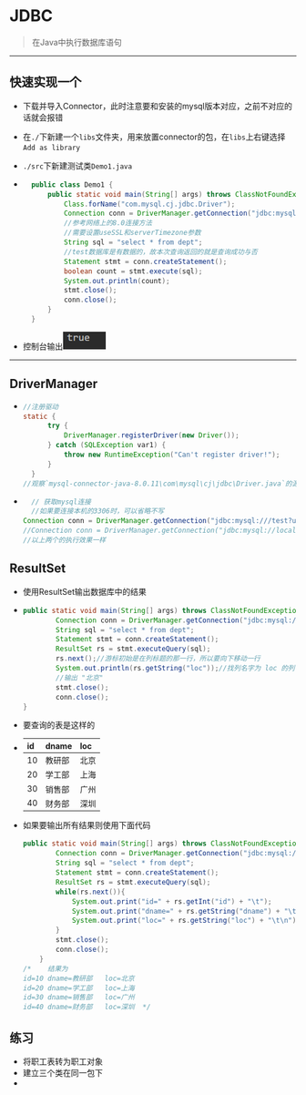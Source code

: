 
# JDBC

>   在Java中执行数据库语句
---

## 快速实现一个

* 下载并导入Connector，此时注意要和安装的mysql版本对应，之前不对应的话就会报错 

* 在`./`下新建一个`libs`文件夹，用来放置connector的包，在`libs`上右键选择`Add as library`

* `./src`下新建测试类`Demo1.java`

* ```java
    public class Demo1 {
        public static void main(String[] args) throws ClassNotFoundException, SQLException {
            Class.forName("com.mysql.cj.jdbc.Driver");
            Connection conn = DriverManager.getConnection("jdbc:mysql://localhost:3306/test?useSSL=false&serverTimezone=UTC", "root", "");
            //参考网络上的8.0连接方法
            //需要设置useSSL和serverTimezone参数
            String sql = "select * from dept";
            //test数据库是有数据的，故本次查询返回的就是查询成功与否
            Statement stmt = conn.createStatement();
            boolean count = stmt.execute(sql);
            System.out.println(count);
            stmt.close();
            conn.close();
        }
    }
    ```

* 控制台输出![1571367607557](1571367607557.png)

---
## DriverManager

* ```java
  //注册驱动
  static {
        try {
            DriverManager.registerDriver(new Driver());
        } catch (SQLException var1) {
            throw new RuntimeException("Can't register driver!");
        }
    }
  //观察`mysql-connector-java-8.0.11\com\mysql\cj\jdbc\Driver.java`的源码就会发现，每次`DriverManager`强制运行`registerDriver`方法
  ```

* ```java
	// 获取mysql连接
	//如果要连接本机的3306时，可以省略不写
  Connection conn = DriverManager.getConnection("jdbc:mysql:///test?useSSL=false&serverTimezone=UTC", "root", "");
  //Connection conn = DriverManager.getConnection("jdbc:mysql://localhost:3306/test?useSSL=false&serverTimezone=UTC", "root", "");
  //以上两个的执行效果一样
  ```
## ResultSet

*   使用ResultSet输出数据库中的结果

*   ```java
    public static void main(String[] args) throws ClassNotFoundException, SQLException {
            Connection conn = DriverManager.getConnection("jdbc:mysql:///test?useSSL=false&serverTimezone=UTC", "root", "");
            String sql = "select * from dept";
            Statement stmt = conn.createStatement();
            ResultSet rs = stmt.executeQuery(sql);
            rs.next();//游标初始是在列标题的那一行，所以要向下移动一行
            System.out.println(rs.getString("loc"));//找列名字为 loc 的列
        	//输出 "北京"
            stmt.close();
            conn.close();
    }
    ```
    
*   要查询的表是这样的

*   | id   | dname  | loc  |
    | ---- | ------ | ---- |
    | 10   | 教研部 | 北京 |
    | 20   | 学工部 | 上海 |
    | 30   | 销售部 | 广州 |
    | 40   | 财务部 | 深圳 |
    
* 如果要输出所有结果则使用下面代码
  
  ```java
  public static void main(String[] args) throws ClassNotFoundException, SQLException {
          Connection conn = DriverManager.getConnection("jdbc:mysql:///test?useSSL=false&serverTimezone=UTC", "root", "");
          String sql = "select * from dept";
          Statement stmt = conn.createStatement();
          ResultSet rs = stmt.executeQuery(sql);
          while(rs.next()){
              System.out.print("id=" + rs.getInt("id") + "\t");
              System.out.print("dname=" + rs.getString("dname") + "\t");
              System.out.print("loc=" + rs.getString("loc") + "\t\n");
          }
          stmt.close();
          conn.close();
      }
  /*	结果为
  id=10	dname=教研部	loc=北京	
  id=20	dname=学工部	loc=上海	
  id=30	dname=销售部	loc=广州	
  id=40	dname=财务部	loc=深圳	*/
  ```
## 练习

*   将职工表转为职工对象
*   建立三个类在同一包下
*   





